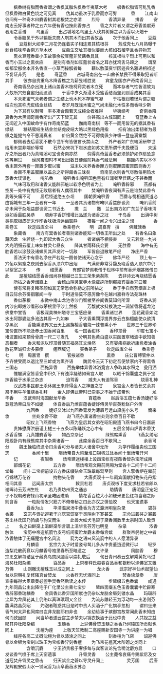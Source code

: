 <!-- { "loadSidebar": true } -->
　　枫香树有脂而香者谓之香枫其脂名枫香华夷草木考
　　枫香松脂皆可乱乳香但枫香微白黄色烧之可见真
　　伪其功虽次于乳香而亦可髣　
　　香
　　江南山谷间有一种奇木曰麝香树其老根焚之亦清
　　烈号　　香清异录
　　排香
　　安南志云好事者种之五六年便有香也按此香亦占
　　香之大片者又谓之寿香盖献寿者用之香谱
　　乌里香
　　出占城地名乌里土人伐其树劈之以为香以火焙干
　　令香脂见于外以输贩夫商人刳其木而出其香故品
　　次于他香同上
　　豆蔻香
　　豆蔻树大如李二月花仍连着实子相连累其核根芬
　　芳成壳七八月熟曝干剥食核味辛香南方草木状
　　豆蔻生交址其根似姜而大核如石榴辛且香异物志
　　熏衣豆蔻香霍小玉故事余按豆蔻非焚爇香具其
　　核其根味辛烈止可用以和香而小玉以之熏衣应
　　是别有香剂如豆蔻状者名之耳亦犹鸡舌马蹄之
　　谓至如都梁郁金本非名香直一小草而操觚者每
　　藉以敷藻资华因迹典名雅递相祖述不复证非究
　　是也
　　奇蓝香
　　占城奇南出在一山酋长禁民不得采取犯者断其手
　　彼亦自贵重乌木降香樵之为薪昱槎胜览
　　宾童龙国亦产奇南香同上
　　奇南香品杂出海上诸山盖香木枝柯窍灵者木立死
　　而本存者气性皆温故为大蚁所穴蚁食蜜归而遗渍
　　于香中岁久渐浸木受蜜香结而坚润则香成矣其香
　　本未死蜜气未老者谓之生结上也木死本存蜜气凝
　　于枯根润若饧片谓之糖结次也其称虎皮结金丝结
　　者岁月既浅木蜜之气尚未融化木性多而香味少斯
　　为下耳有以制带　率多凑合颇若天成纯全者难得
　　华夷绩考
　　奇南香降真香为木黑润奇南香所出产天下皆无其
　　价甚高出占城国同上
　　奇蓝香上古无闻近入中国故命字有作奇南茄蓝
　　伽南奇南棋　等不一而用皆无的据其香有绿结
　　糖结蜜结生结金丝结虎皮结大略以黑绿色用指
　　搯有油出柔韧者为最佩之能提气令不思溺真者
　　价倍黄金然绝不可得倘佩少许缠一登座满堂馥
　　郁佩者去后香犹不散今世所有皆彼酋长禁山之
　　外产者如广东端溪研举世给用未尝非端价等常
　　石然必宋坑下岩水底如苏文思所谓千夫挽绠百
　　夫运斤之所出者乃为真端溪可宝也奇南亦然
　　倘得真奇蓝香者必须慎护如作扇坠念珠等用过
　　燥风霉湿时不可出出数日便藏防耗香气藏法用
　　锡匣内实以本体香末匣外再套一匣置少蜜以蜜
　　滋末以末养香香匣方则蜜匣圆蜜匣圆则香方
　　香匣不用盖蜜匣以盖总之斯得藏香三昧矣
　　奇南见水则香气尽散俗用热水蒸香大误谬也
　　唵叭香
　　唵叭香出唵叭国色黑有红润者至佳爇之不甚香而
　　气味可取用和诸香又能辟邪魅以软净色明者为上
　　唵叭香辟邪
　　燕都有空房一处中有鬼怪无敢居者有人偶宿其中
　　焚唵叭香夜闻有声云是谁焚此香令我等头痛不可
　　居后怪遂绝五杂俎
　　国朝贡唵叭香
　　西番与蜀相通贡道必由锦城有三年一至者有一年
　　一至者其贡诸物有唵叭香益部谈资
　　唵叭香前亦未闻于杂俎益部谈资二书近出
　　撒　兰
　　撒　兰出夷方如广东兰子香味清淑如香最胜吴恭
　　顺寿字香饼惟增此品遂为诸香之冠
　　干岛香
　　出滇中树类榆取根皮研末作印香味极清远幽窗静
　　夜每一闻之令兴出尘之想
　　
　　香乘卷五
　　钦定四库全书
　　香乘卷六
　　明　周嘉冑　撰
　　佛藏譇香
　　象藏香
　　南方有鬻香长者善别诸香能知一切香王所出之处
　　有香名曰象藏因龙　生若烧一九即起大香云众生
　　　者诸病不相侵害
　　又云若烧一九兴大光明细云覆上味如甘灵七昼夜
　　降其甘雨释氏会要
　　无胜香
　　海中有无胜香若以涂鼓及诸螺贝其声发时一切敌
　　军皆自退散笔严经
　　净庄严香
　　善法天中有香名净庄严若烧一圆普使诸天心念于
　　佛华严经
　　顶上有一穴恒以絮窒之夜则去絮香从顶穴中出烟
　　气满房非常芬馥及晓香选入顶穴中仍以絮室之本
　　传
　　结愿香
　　有郎官梦谒老僧于松林中前有香炉烟甚微僧曰此
　　是檀越结愿香香烟尚存檀越已三生三荣朱紫矣陈
　　去非诗云再烧结愿香
　　所拈之香芳烟直上
　　会稽山阴灵宝寺木像载逵所制郗嘉宾撮香咒曰若
　　使有常将复睹圣颜如其无常愿会弥勒之前所拈之
　　香于手自然芳烟直上极目云际余芬徘徊馨闻一寺
　　于时道俗莫不感厉像今在越州嘉祥寺法苑珠林
　　香似茅根
　　永微中南山龙池寺沙门智棱至谷闻香莫知何所深
　　讶香从涧内沙出即拨沙看形似茅根里甲沙土然极
　　芳馥就水抖拨洗之一涧皆香将返龙池佛堂中堂皆
　　香极深美神州塔寺三宝感应录
　　香熏诸世界
　　莲花藏香如沈水出阿那婆达多池边其香一九如麻
　　子大香熏閰浮提界亦云白旃檀能使众欲清凉黑沉
　　香能熏法界又云天上黑旃檀香岩烧一铢普熏小千
　　世界三千世界珍宝价直所不能及赤土国香闻百里
　　名一国香绀林
　　香印顶骨
　　印度七宝小　堵波置如来顶骨骨周一尺二寸发孔
　　分明其色黄白盛以实函置窣堵波中欲知善恶相者
　　香末和泥以印顶骨随其福感其文焕然
　　又有婴疾病欲祈康愈者涂香散花至诚归命多蒙瘳
　　瘥西域记
　　买香弟子
　　钦定四库全书
　　香乘卷七
　　明　周嘉冑　撰
　　　　官掖诸香
　　　　　熏香
　　庄公曹缚管仲以予齐使受而以退比至三衅或为熏齐语
　　魏武令云天下初定吾便禁家内不得熏香三国志
　　　　　西施异香
　　西施举体异香沐浴竟宫人争取其水积之　瓮用洒
　　惟幄满室皆香瓮中积久下有浊滓凝结如膏宫人取
　　以晒干锦囊盛之佩于宝抹香踰于水采兰杂志
　　　　　迫驾香
　　戚夫人有迫驾香
　　　　　烧香礼神
　　汉武故事昆都王杀休屠王来降得金人之神置之甘
　　泉宫金人者皆长丈余其祭不用牛羊惟烧香礼拜
　　金人即佛武帝时已崇事之不始于成帝也
　　　　　龙华香
　　汉武帝时海国献龙华香
　　　　　百蕴香
　　赵后浴五蕴七香汤婕好浴荳蔻汤帝曰后不如婕
　　体自香后乃燎百蕴香婕妤傅灵华百英粉赵户外传
　　　　　九回香
　　婕妤又沐以九回香膏发为薄眉号远山黛施小朱号
　　慵来妆
　　　　　坐处余香不歇
　　赵飞燕杂熏诸香坐处则余香百日不歇
　　　　　昭仪上飞燕香物
　　飞燕为皇后其女弟在昭阳殿遗飞燕书曰今日嘉辰
　　贵姊懋膺洪册谨上檖三十五条以陈踊跃之心中有
　　五层金博山炉青木香沈水香香螺　九真雄麝香等
　　物西京杂记
　　　　　绿熊席熏香
　　飞燕女弟昭阳殿卧内有绿熊席其中杂熏诸香一
　　此席余香百日不歇同上
　　　　　余香可分
　　魏王操临终遗令曰余香可分与诸夫人诸舍中无所
　　为学作履组卖也三国志
　　　　　香闻十里
　　隋炀帝自大梁至淮口锦帆过处香闻十里炀帝开河
　　记
　　　　　夜酣香
　　炀帝建迷楼楼上设四宝帐有夜酣香皆杂宝所成南
　　部烟花记
　　　　　五方香
　　隋炀帝观文殿前两厢为堂各十二间于十二间堂每
　　间十二宝橱前设五方香床缀贴金玉珠翠每驾至则
　　宫人擎香炉在辇前行锦绣万花谷
　　　　　拘物头花香
　　大唐贞观十一年罽宾国献扣物头花丹紫相间其香
　　远闻唐太宗
　　　　　敕贡杜若
　　唐贞观槉下度支求杜若省郎以谢晖诗云芳洲生杜
　　若乃责坊州贡之通志
　　　　　助情香
　　唐明皇正宠妃子不视朝政安禄山初承圣睠因进助
　　情花香百粒大小如粳米更色红每当寝之际则含香
　　一粒助情发兴筋力不倦帝秘之曰此亦汉之慎恤胶
　　也天宝遗事
　　　　　叠香为山
　　华清温泉汤中叠香为方丈瀛洲明皇杂录
　　　　　碧芬香裘
　　玄宗与贵妃避暑于兴庆宫饮宴于灵阴树下寒甚玄
　　宗命进碧芬之裘碧芬出林氐国乃驺虞与豹交而生
　　此兽大如犬毛碧于黛香闻数里太宗时国人致贡上
　　名之曰鲜渠上沮鲜渠华言碧上沮华言芬芳也明皇
　　杂录
　　　　　浓香触体
　　宝历中帝造纸箭竹皮弓纸间蜜贮龙麝末香每宫嫔
　　群聚帝躬射之中者浓香触体了无痛楚宫中名风流
　　箭为之语曰风流箭中的人人愿清异录
　　　　　月麟香
　　玄宗为太子时爱妾号鸶儿多从中贵董逍遥微行以
　　轻罗造梨花散药袬以月麟香号袖里春所至暗遗之
　　文许录
　　　　　凤脑香
　　穆宗思玄解每诘旦于藏真岛焚凤脑香以崇礼敬后
　　旬日青州奏云玄解乘黄牝马过海矣杜阳杂编
　　　　　百品香
　　上崇奉释氏每春百品香和银粉以涂佛室又置万佛
　　山则雕沈檀珠玉以成之同上
　　　　　龙火香
　　武宗好神仙术起望仙台以崇朝礼复修降真台焚龙
　　火香荐无忧酒同上
　　　　　焚香读章奏
　　唐宣宗每得大臣章奏必盥手焚香然后读之本传
　　　　　步辇缀五色香囊
　　咸通九年同昌公主出降宅于广化里公主乘七宝步
　　辇四面缀五色玉香囊囊中贮辟寒香辟邪香瑞麟香
　　金凤香此香异国所献也仍杂以龙脑金屑刻镂水晶
　　玛瑙辟尘犀为龙凤花其上仍络以真珠玳瑁又金丝
　　为流苏雕轻玉为浮动每一出游则芬馥满路晶荧昭
　　灼泡者眩惑其目是时中贵人买酒于广化旗亭忽相
　　谓曰坐来香气何太异也同席曰岂非龙脑耶曰非也
　　余幼给事于嫔御宫故常闻此香未知由何而致因顾
　　问当垆者遂云宫主步辇夫以锦衣换酒于此也中贵
　　人共视之益叹其异杜阳杂编
　　　　　玉髓香
　　上迎佛骨焚玉髓之香香乃诃陵国所贡献也同上
　　　　　沈檀为座
　　上敬天竺教制二高座赐新安国寺一为讲座一为唱
　　经座各高二丈砑沈檀为骨以漆涂之同上
　　　　　刻香檀为飞帘
　　诏迎佛骨以金银为宝剎以珠玉为宝帐香舁刻香檀
　　为飞帘花槛瓦木阶砌之类同上
　　　　　含嚼沉麝
　　宁王骄贵极于奢侈每与宾客议论先含嚼沈麝方启
　　口发谈香气喷于席上天窗遗事
　　　　　升霄灵香
　　公主薨帝哀痛今赐紫尼及女道冠焚升霄灵之香击
　　归天紫金之磬以导灵升同上
　　　　　灵芳国
　　后唐龙辉殿安假山水一铺沉香为山阜蘅薇水苏合
